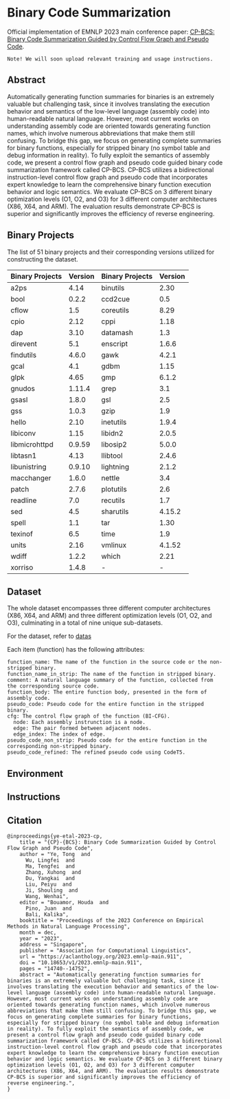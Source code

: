 # Binary Code Summarization
Official implementation of EMNLP 2023 main conference paper: [CP-BCS: Binary Code Summarization Guided by Control Flow Graph and Pseudo Code](https://aclanthology.org/2023.emnlp-main.911.pdf).

`Note! We will soon upload relevant training and usage instructions.`
## Abstract 
Automatically generating function summaries for binaries is an extremely valuable but challenging task, since it involves translating the execution behavior and semantics of the low-level language (assembly code) into human-readable natural language. However, most current works on understanding assembly code are oriented towards generating function names, which involve numerous abbreviations that make them still confusing. To bridge this gap, we focus on generating complete summaries for binary functions, especially for stripped binary (no symbol table and debug information in reality). To fully exploit the semantics of assembly code, we present a control flow graph and pseudo code guided binary code summarization framework called CP-BCS. CP-BCS utilizes a bidirectional instruction-level control flow graph and pseudo code that incorporates expert knowledge to learn the comprehensive binary function execution behavior and logic semantics. We evaluate CP-BCS on 3 different binary optimization levels (O1, O2, and O3) for 3 different computer architectures (X86, X64, and ARM). The evaluation results demonstrate CP-BCS is superior and significantly improves the efficiency of reverse engineering.



## Binary Projects

The list of 51 binary projects and their corresponding versions utilized for constructing the dataset.

| Binary Projects | Version | Binary Projects | Version |
| --- | --- | --- | --- |
| a2ps | 4.14 | binutils | 2.30 |
| bool | 0.2.2 | ccd2cue | 0.5 |
| cflow | 1.5 | coreutils | 8.29 |
| cpio | 2.12 | cppi | 1.18 |
| dap | 3.10 | datamash | 1.3 |
| direvent | 5.1 | enscript | 1.6.6 |
| findutils | 4.6.0 | gawk | 4.2.1 |
| gcal | 4.1 | gdbm | 1.15 |
| glpk | 4.65 | gmp | 6.1.2 |
| gnudos | 1.11.4 | grep | 3.1 |
| gsasl | 1.8.0 | gsl | 2.5 |
| gss | 1.0.3 | gzip | 1.9 |
| hello | 2.10 | inetutils | 1.9.4 |
| libiconv | 1.15 | libidn2 | 2.0.5 |
| libmicrohttpd | 0.9.59 | libosip2 | 5.0.0 |
| libtasn1 | 4.13 | llibtool | 2.4.6 |
| libunistring | 0.9.10 | lightning | 2.1.2 |
| macchanger | 1.6.0 | nettle | 3.4 |
| patch | 2.7.6 | plotutils | 2.6 |
| readline | 7.0 | recutils | 1.7 |
| sed | 4.5 | sharutils | 4.15.2 |
| spell | 1.1 | tar | 1.30 |
| texinof | 6.5 | time | 1.9 |
| units | 2.16 | vmlinux | 4.1.52 |
| wdiff | 1.2.2 | which | 2.21 |
| xorriso | 1.4.8 | - | - |

## Dataset
The whole dataset encompasses three different computer architectures (X86, X64, and ARM) and three different optimization levels (O1, O2, and O3), culminating in a total of nine unique sub-datasets.

For the dataset, refer to [datas](datas/README.md)

Each item (function) has the following attributes: 
```
function_name: The name of the function in the source code or the non-stripped binary.
function_name_in_strip: The name of the function in stripped binary.
comment: A natural language summary of the function, collected from the corresponding source code.
function_body: The entire function body, presented in the form of assembly code.
pseudo_code: Pseudo code for the entire function in the stripped binary.
cfg: The control flow graph of the function (BI-CFG).
  node: Each assembly instrunction is a node.
  edge: The pair formed between adjacent nodes.
  edge_index: The index of edge.
pseudo_code_non_strip: Pseudo code for the entire function in the corresponding non-stripped binary.
pseudo_code_refined: The refined pseudo code using CodeT5.
```


## Environment

## Instructions

## Citation
```
@inproceedings{ye-etal-2023-cp,
    title = "{CP}-{BCS}: Binary Code Summarization Guided by Control Flow Graph and Pseudo Code",
    author = "Ye, Tong  and
      Wu, Lingfei  and
      Ma, Tengfei  and
      Zhang, Xuhong  and
      Du, Yangkai  and
      Liu, Peiyu  and
      Ji, Shouling  and
      Wang, Wenhai",
    editor = "Bouamor, Houda  and
      Pino, Juan  and
      Bali, Kalika",
    booktitle = "Proceedings of the 2023 Conference on Empirical Methods in Natural Language Processing",
    month = dec,
    year = "2023",
    address = "Singapore",
    publisher = "Association for Computational Linguistics",
    url = "https://aclanthology.org/2023.emnlp-main.911",
    doi = "10.18653/v1/2023.emnlp-main.911",
    pages = "14740--14752",
    abstract = "Automatically generating function summaries for binaries is an extremely valuable but challenging task, since it involves translating the execution behavior and semantics of the low-level language (assembly code) into human-readable natural language. However, most current works on understanding assembly code are oriented towards generating function names, which involve numerous abbreviations that make them still confusing. To bridge this gap, we focus on generating complete summaries for binary functions, especially for stripped binary (no symbol table and debug information in reality). To fully exploit the semantics of assembly code, we present a control flow graph and pseudo code guided binary code summarization framework called CP-BCS. CP-BCS utilizes a bidirectional instruction-level control flow graph and pseudo code that incorporates expert knowledge to learn the comprehensive binary function execution behavior and logic semantics. We evaluate CP-BCS on 3 different binary optimization levels (O1, O2, and O3) for 3 different computer architectures (X86, X64, and ARM). The evaluation results demonstrate CP-BCS is superior and significantly improves the efficiency of reverse engineering.",
}
```
